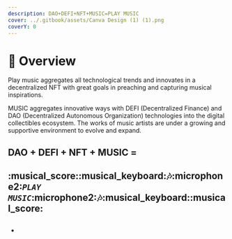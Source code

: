 ```yaml
---
description: DAO+DEFI+NFT+MUSIC=PLAY MUSIC
cover: ../.gitbook/assets/Canva Design (1) (1).png
coverY: 0
---
```


# 🎵 Overview

Play music aggregates all technological trends and innovates in a decentralized NFT with great goals in preaching and capturing musical inspirations.

MUSIC aggregates innovative ways with DEFI (Decentralized Finance) and DAO (Decentralized Autonomous Organization) technologies into the digital collectibles ecosystem. The works of music artists are under a growing and supportive environment to evolve and expand.

## &#x20;               DAO + DEFI + NFT + MUSIC =

## &#x20;         :musical\_score::musical\_keyboard::notes::microphone2:_**`PLAY MUSIC`**_:microphone2::notes::musical\_keyboard::musical\_score:

##

*
